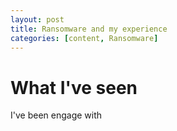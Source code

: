 ```yaml
---
layout: post
title: Ransomware and my experience
categories: [content, Ransomware]
---
```

# What I've seen
I've been engage with
